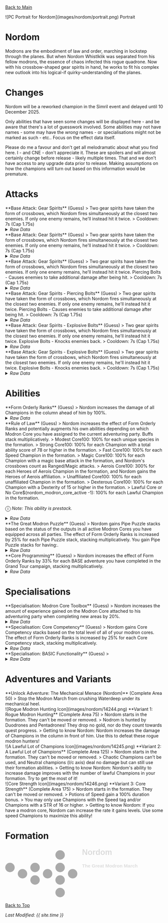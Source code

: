 [Back to Main](index.md)

<span class="championPortraitsRow">
    <span class="championPortraitsColumn">
        <span class="championPortraitsImage">
            ![PC Portrait for Nordom](images/nordom/portrait.png)
        </span>
        <span>
            Portrait
        </span>
    </span>
</span>

# Nordom

Modrons are the embodiment of law and order, marching in lockstep through the planes. But when Nordom Whistlklik was separated from his fellow modrons, the essence of chaos infected this rogue quadrone. Now with his crossbow-shaped gear spirits in hand, he works to fit his complex new outlook into his logical-if quirky-understanding of the planes.

# Changes

Nordom will be a reworked champion in the Simril event and delayed until 10 December 2025.

Only abilities that have seen some changes will be displayed here - and be aware that there's a lot of guesswork involved. Some abilities may not have names - some may have the *wrong* names - or specialisations might not be marked as such - etc.. Focus on the effect data itself.

Please do me a favour and don't get all melodramatic about what you find here. I - and CNE - don't appreciate it. These are spoilers and will almost certainly change before release - likely multiple times. That and we don't have access to any upgrade data prior to release. Making assumptions on how the champions will turn out based on this information would be premature.

# Attacks

<div markdown="1" class="abilityBorder"><div markdown="1" class="abilityBorderInner">
**Base Attack: Gear Spirits** (Guess)
> Two gear spirits have taken the form of crossbows, which Nordom fires simultaneously at the closest two enemies. If only one enemy remains, he'll instead hit it twice.  
> Cooldown: 7s (Cap 1.75s)
<details><summary><em>Raw Data</em></summary>
<p>
<pre>
{
    "id": 911,
    "name": "Gear Spirits",
    "description": "Nordom simultaneously fires two crossbows at the closest two enemies.",
    "long_description": "Two gear spirits have taken the form of crossbows, which Nordom fires simultaneously at the closest two enemies. If only one enemy remains, he'll instead hit it twice.",
    "graphic_id": 0,
    "target": "front",
    "num_targets": 2,
    "aoe_radius": 0,
    "damage_modifier": 1,
    "cooldown": 7,
    "animations": [
        {
            "type": "ranged_attack",
            "projectile": "generic",
            "shoot_frame": 8,
            "per_projectile_shoot_offsets": [
                {
                    "shoot_offset_x": 30,
                    "shoot_offset_y": 25
                },
                {
                    "shoot_offset_x": 60,
                    "shoot_offset_y": 20
                }
            ],
            "projectile_multi_hits": true,
            "projectile_count": 2,
            "projectile_details": {
                "projectile_speed": 2400,
                "has_trail": false,
                "extend_line": true,
                "projectile_graphic_id": 14204
            }
        }
    ],
    "tags": [
        "ranged",
        "magic"
    ],
    "damage_types": [
        "ranged",
        "magic"
    ]
}
</pre>
</p>
</details>
</div></div>

<div markdown="1" class="abilityBorder"><div markdown="1" class="abilityBorderInner">
**Base Attack: Gear Spirits** (Guess)
> Two gear spirits have taken the form of crossbows, which Nordom fires simultaneously at the closest two enemies. If only one enemy remains, he'll instead hit it twice.  
> Cooldown: 7s (Cap 1.75s)
<details><summary><em>Raw Data</em></summary>
<p>
<pre>
{
    "id": 513,
    "name": "Gear Spirits",
    "description": "Nordom simultaneously fires two crossbows at the closest two enemies.",
    "long_description": "Two gear spirits have taken the form of crossbows, which Nordom fires simultaneously at the closest two enemies. If only one enemy remains, he'll instead hit it twice.",
    "graphic_id": 0,
    "target": "front",
    "num_targets": 2,
    "aoe_radius": 0,
    "damage_modifier": 1,
    "cooldown": 7,
    "animations": [
        {
            "type": "ranged_attack",
            "projectile": "generic",
            "shoot_frame": 8,
            "per_projectile_shoot_offsets": [
                {
                    "shoot_offset_x": 30,
                    "shoot_offset_y": 25
                },
                {
                    "shoot_offset_x": 60,
                    "shoot_offset_y": 20
                }
            ],
            "projectile_multi_hits": true,
            "projectile_count": 2,
            "projectile_details": {
                "projectile_speed": 2400,
                "has_trail": false,
                "extend_line": true,
                "projectile_graphic_id": 14204
            }
        }
    ],
    "tags": [
        "ranged"
    ],
    "damage_types": [
        "ranged"
    ]
}
</pre>
</p>
</details>
</div></div>

<div markdown="1" class="abilityBorder"><div markdown="1" class="abilityBorderInner">
**Base Attack: Gear Spirits** (Guess)
> Two gear spirits have taken the form of crossbows, which Nordom fires simultaneously at the closest two enemies. If only one enemy remains, he'll instead hit it twice. Piercing Bolts - Causes enemies to take additional damage after being hit.  
> Cooldown: 7s (Cap 1.75s)
<details><summary><em>Raw Data</em></summary>
<p>
<pre>
{
    "id": 920,
    "name": "Gear Spirits - Piercing Bolts",
    "description": "Nordom simultaneously fires two crossbows at the closest two enemies. Piercing Bolts - Causes enemies to take additional damage after being hit.",
    "long_description": "Two gear spirits have taken the form of crossbows, which Nordom fires simultaneously at the closest two enemies. If only one enemy remains, he'll instead hit it twice. Piercing Bolts - Causes enemies to take additional damage after being hit.",
    "graphic_id": 0,
    "target": "front",
    "num_targets": 2,
    "aoe_radius": 0,
    "damage_modifier": 1,
    "cooldown": 7,
    "animations": [
        {
            "type": "ranged_attack",
            "projectile": "generic",
            "shoot_frame": 8,
            "per_projectile_shoot_offsets": [
                {
                    "shoot_offset_x": 30,
                    "shoot_offset_y": 25
                },
                {
                    "shoot_offset_x": 60,
                    "shoot_offset_y": 20
                }
            ],
            "projectile_multi_hits": true,
            "projectile_count": 2,
            "projectile_details": {
                "projectile_speed": 2400,
                "has_trail": false,
                "extend_line": true,
                "projectile_graphic_id": 14204
            }
        }
    ],
    "tags": [
        "ranged"
    ],
    "damage_types": [
        "ranged"
    ]
}
</pre>
</p>
</details>
</div></div>

<div markdown="1" class="abilityBorder"><div markdown="1" class="abilityBorderInner">
**Base Attack: Gear Spirits - Piercing Bolts** (Guess)
> Two gear spirits have taken the form of crossbows, which Nordom fires simultaneously at the closest two enemies. If only one enemy remains, he'll instead hit it twice. Piercing Bolts - Causes enemies to take additional damage after being hit.  
> Cooldown: 7s (Cap 1.75s)
<details><summary><em>Raw Data</em></summary>
<p>
<pre>
{
    "id": 922,
    "name": "Gear Spirits - Piercing Bolts",
    "description": "Nordom simultaneously fires two crossbows at the closest two enemies. Piercing Bolts - Causes enemies to take additional damage after being hit.",
    "long_description": "Two gear spirits have taken the form of crossbows, which Nordom fires simultaneously at the closest two enemies. If only one enemy remains, he'll instead hit it twice. Piercing Bolts - Causes enemies to take additional damage after being hit.",
    "graphic_id": 0,
    "target": "front",
    "num_targets": 2,
    "aoe_radius": 0,
    "damage_modifier": 1,
    "cooldown": 7,
    "animations": [
        {
            "type": "ranged_attack",
            "projectile": "generic",
            "shoot_frame": 8,
            "per_projectile_shoot_offsets": [
                {
                    "shoot_offset_x": 30,
                    "shoot_offset_y": 25
                },
                {
                    "shoot_offset_x": 60,
                    "shoot_offset_y": 20
                }
            ],
            "projectile_multi_hits": true,
            "projectile_count": 2,
            "projectile_details": {
                "projectile_speed": 2400,
                "has_trail": false,
                "extend_line": true,
                "projectile_graphic_id": 14204
            }
        }
    ],
    "tags": [
        "ranged",
        "magic"
    ],
    "damage_types": [
        "ranged",
        "magic"
    ]
}
</pre>
</p>
</details>
</div></div>

<div markdown="1" class="abilityBorder"><div markdown="1" class="abilityBorderInner">
**Base Attack: Gear Spirits - Explosive Bolts** (Guess)
> Two gear spirits have taken the form of crossbows, which Nordom fires simultaneously at the closest two enemies. If only one enemy remains, he'll instead hit it twice. Explosive Bolts - Knocks enemies back.  
> Cooldown: 7s (Cap 1.75s)
<details><summary><em>Raw Data</em></summary>
<p>
<pre>
{
    "id": 921,
    "name": "Gear Spirits - Explosive Bolts",
    "description": "Nordom simultaneously fires two crossbows at the closest two enemies. Explosive Bolts - Knocks enemies back.",
    "long_description": "Two gear spirits have taken the form of crossbows, which Nordom fires simultaneously at the closest two enemies. If only one enemy remains, he'll instead hit it twice. Explosive Bolts - Knocks enemies back.",
    "graphic_id": 0,
    "target": "front",
    "num_targets": 2,
    "aoe_radius": 150,
    "damage_modifier": 1,
    "cooldown": 7,
    "animations": [
        {
            "type": "ranged_attack",
            "projectile": "generic",
            "shoot_frame": 8,
            "per_projectile_shoot_offsets": [
                {
                    "shoot_offset_x": 30,
                    "shoot_offset_y": 25
                },
                {
                    "shoot_offset_x": 60,
                    "shoot_offset_y": 20
                }
            ],
            "projectile_multi_hits": true,
            "projectile_count": 2,
            "projectile_details": {
                "projectile_speed": 2400,
                "has_trail": false,
                "extend_line": true,
                "projectile_graphic_id": 14204,
                "projectile_hit_graphic_id": 750
            },
            "effects_on_monsters": [
                {
                    "effect_string": "push_back_monster,10",
                    "animation": "hit",
                    "after_damage": true
                }
            ]
        }
    ],
    "tags": [
        "ranged"
    ],
    "damage_types": [
        "ranged"
    ]
}
</pre>
</p>
</details>
</div></div>

<div markdown="1" class="abilityBorder"><div markdown="1" class="abilityBorderInner">
**Base Attack: Gear Spirits - Explosive Bolts** (Guess)
> Two gear spirits have taken the form of crossbows, which Nordom fires simultaneously at the closest two enemies. If only one enemy remains, he'll instead hit it twice. Explosive Bolts - Knocks enemies back.  
> Cooldown: 7s (Cap 1.75s)
<details><summary><em>Raw Data</em></summary>
<p>
<pre>
{
    "id": 923,
    "name": "Gear Spirits - Explosive Bolts",
    "description": "Nordom simultaneously fires two crossbows at the closest two enemies. Explosive Bolts - Knocks enemies back.",
    "long_description": "Two gear spirits have taken the form of crossbows, which Nordom fires simultaneously at the closest two enemies. If only one enemy remains, he'll instead hit it twice. Explosive Bolts - Knocks enemies back.",
    "graphic_id": 0,
    "target": "front",
    "num_targets": 2,
    "aoe_radius": 150,
    "damage_modifier": 1,
    "cooldown": 7,
    "animations": [
        {
            "type": "ranged_attack",
            "projectile": "generic",
            "shoot_frame": 8,
            "per_projectile_shoot_offsets": [
                {
                    "shoot_offset_x": 30,
                    "shoot_offset_y": 25
                },
                {
                    "shoot_offset_x": 60,
                    "shoot_offset_y": 20
                }
            ],
            "projectile_multi_hits": true,
            "projectile_count": 2,
            "projectile_details": {
                "projectile_speed": 2400,
                "has_trail": false,
                "extend_line": true,
                "projectile_graphic_id": 14204
            },
            "effects_on_monsters": [
                {
                    "effect_string": "push_back_monster,10",
                    "animation": "hit",
                    "after_damage": true
                }
            ]
        }
    ],
    "tags": [
        "ranged",
        "magic"
    ],
    "damage_types": [
        "ranged",
        "magic"
    ]
}
</pre>
</p>
</details>
</div></div>

# Abilities

<div markdown="1" class="abilityBorder"><div markdown="1" class="abilityBorderInner">
**Form Orderly Ranks** (Guess)
> Nordom increases the damage of all Champions in the column ahead of him by 100%.
<details><summary><em>Raw Data</em></summary>
<p>
<pre>
{
    "id": 2510,
    "flavour_text": "",
    "description": {
        "desc": "$(source_hero) increases the damage of all Champions in the column ahead of him by $(amount)%."
    },
    "effect_keys": [
        {
            "off_when_benched": true,
            "effect_string": "hero_dps_multiplier_mult,100",
            "targets": [
                "next_col"
            ]
        }
    ],
    "requirements": "",
    "graphic_id": 14237,
    "large_graphic_id": 14234,
    "properties": {
        "is_formation_ability": true,
        "owner_use_outgoing_description": true
    }
}
</pre>
</p>
</details>
</div></div>

<div markdown="1" class="abilityBorder"><div markdown="1" class="abilityBorderInner">
**Rule of Law** (Guess)
> Nordom increases the effect of Form Orderly Ranks and potentially augments his own abilities depending on which Modron Core you have assigned to the current adventuring party. Buffs stack multiplicatively.  
> Modest Core100: 100% for each unique species in the formation.  
> Strong Core100: 100% for each Champion with a total ability score of 78 or higher in the formation.  
> Fast Core100: 100% for each Speed Champion in the formation.  
> Magic Core100: 100% for each Champion with a magic base attack in the formation, and Nordom's crossbows count as Ranged/Magic attacks.  
> Aerois Core100: 300% for each Heroes of Aerois Champion in the formation, and Nordom gains the Heroes of Aerois affiliation.  
> Unaffiliated Core100: 100% for each unaffiliated Champion in the formation.  
> Dexterous Core100: 100% for each Champion with a Dexterity of 15 or higher in the formation.  
> Lawful Core or No Core$(nordom_modron_core_active -1): 100% for each Lawful Champion in the formation.

<span style="font-size:1.2em;">ⓘ</span> *Note: This ability is prestack.*
<details><summary><em>Raw Data</em></summary>
<p>
<pre>
{
    "id": 2513,
    "flavour_text": "",
    "description": {
        "conditions": [
            {
                "condition": "static_desc",
                "desc": "Nordom increases the effect of Form Orderly Ranks and potentially augments his own abilities depending on which Modron Core you have assigned to the current adventuring party. Buffs stack multiplicatively."
            },
            {
                "desc": "Nordom increases the effect of Form Orderly Ranks and potentially augments his own abilities depending on which Modron Core you have assigned to the current adventuring party. Buffs stack multiplicatively.^^Modest Core$(nordom_modron_core_active 1): $(amount)% for each unique species in the formation.^Strong Core$(nordom_modron_core_active 2): $(amount)% for each Champion with a total ability score of 78 or higher in the formation.^Fast Core$(nordom_modron_core_active 3): $(amount)% for each Speed Champion in the formation.^Magic Core$(nordom_modron_core_active 4): $(amount)% for each Champion with a magic base attack in the formation, and Nordom's crossbows count as Ranged/Magic attacks.^Aerois Core$(nordom_modron_core_active 5): $(amount___2)% for each Heroes of Aerois Champion in the formation, and Nordom gains the Heroes of Aerois affiliation.^Unaffiliated Core$(nordom_modron_core_active 6): $(amount)% for each unaffiliated Champion in the formation.^Dexterous Core$(nordom_modron_core_active 7): $(amount)% for each Champion with a Dexterity of 15 or higher in the formation.^Lawful Core or No Core$(nordom_modron_core_active -1): $(amount)% for each Lawful Champion in the formation."
            }
        ]
    },
    "effect_keys": [
        {
            "effect_string": "pre_stack,100"
        },
        {
            "effect_string": "pre_stack,300"
        },
        {
            "effect_string": "buff_upgrade_per_unique_race,100,18058",
            "amount_expr": "upgrade_amount(18059,0)",
            "off_when_benched": true,
            "apply_manually": true,
            "show_bonus": true,
            "use_computed_amount_for_description": true,
            "amount_updated_listeners": [
                "slot_changed",
                "hero_tags_changed",
                "feat_changed"
            ]
        },
        {
            "effect_string": "buff_upgrade,100,18058",
            "amount_expr": "upgrade_amount(18059,0)",
            "off_when_benched": true,
            "amount_func": "mult",
            "stack_func": "per_crusader",
            "stack_func_data": {
                "target_filters": [
                    {
                        "type": "stat",
                        "stat": "total_ability_score",
                        "comparison": ">=",
                        "value": 78
                    }
                ]
            },
            "apply_manually": true,
            "show_bonus": true,
            "use_computed_amount_for_description": true,
            "amount_updated_listeners": [
                "slot_changed",
                "feat_changed",
                "ability_score_changed"
            ]
        },
        {
            "effect_string": "buff_upgrade_per_any_tagged_crusader_mult,100,18058,speed",
            "amount_expr": "upgrade_amount(18059,0)",
            "off_when_benched": true,
            "apply_manually": true,
            "show_bonus": true,
            "use_computed_amount_for_description": true,
            "amount_updated_listeners": [
                "slot_changed",
                "hero_tags_changed",
                "feat_changed"
            ]
        },
        {
            "effect_string": "buff_upgrade,100,18058",
            "amount_expr": "upgrade_amount(18059,0)",
            "off_when_benched": true,
            "amount_func": "mult",
            "stack_func": "per_crusader",
            "target_filters": [
                {
                    "type": "attack_type",
                    "attack": "magic"
                }
            ],
            "show_bonus": true,
            "apply_manually": true,
            "use_computed_amount_for_description": true,
            "amount_updated_listeners": [
                "slot_changed",
                "hero_tags_changed",
                "feat_changed",
                "attack_changed"
            ]
        },
        {
            "effect_string": "buff_upgrade_per_any_tagged_crusader_mult,300,18058,aerois",
            "amount_expr": "upgrade_amount(18059,1)",
            "off_when_benched": true,
            "apply_manually": true,
            "show_bonus": true,
            "use_computed_amount_for_description": true,
            "amount_updated_listeners": [
                "slot_changed",
                "hero_tags_changed",
                "feat_changed"
            ]
        },
        {
            "effect_string": "buff_upgrade_per_any_tagged_crusader_mult,100,18058,unaffiliated",
            "amount_expr": "upgrade_amount(18059,0)",
            "off_when_benched": true,
            "apply_manually": true,
            "show_bonus": true,
            "use_computed_amount_for_description": true,
            "amount_updated_listeners": [
                "slot_changed",
                "hero_tags_changed",
                "feat_changed"
            ]
        },
        {
            "effect_string": "buff_upgrade,100,18058",
            "amount_expr": "upgrade_amount(18059,0)",
            "off_when_benched": true,
            "stacks_multiply": true,
            "amount_func": "mult",
            "stack_func": "per_crusader",
            "stack_func_data": {
                "target_filters": [
                    {
                        "type": "stat",
                        "stat": "dex",
                        "comparison": ">=",
                        "value": 15
                    }
                ]
            },
            "amount_updated_listeners": [
                "slot_changed",
                "hero_tags_changed",
                "feat_changed",
                "ability_score_changed"
            ],
            "show_bonus": true,
            "apply_manually": true,
            "use_computed_amount_for_description": true
        },
        {
            "effect_string": "buff_upgrade_per_any_tagged_crusader_mult,100,18058,lawful",
            "amount_expr": "upgrade_amount(18059,0)",
            "off_when_benched": true,
            "apply_manually": true,
            "show_bonus": true,
            "use_computed_amount_for_description": true,
            "amount_updated_listeners": [
                "slot_changed",
                "hero_tags_changed",
                "feat_changed"
            ]
        },
        {
            "effect_string": "add_affiliations_to_heroes",
            "off_when_benched": true,
            "apply_manually": true,
            "affiliations": [
                "aerois"
            ],
            "hero_ids": [
                111
            ]
        },
        {
            "effect_string": "nordom_core_programming_buff",
            "off_when_benched": true,
            "effect_keys_by_core_id": {
                "-1": [
                    9
                ],
                "1": [
                    2
                ],
                "2": [
                    3
                ],
                "3": [
                    4
                ],
                "4": [
                    5
                ],
                "5": [
                    6,
                    10
                ],
                "6": [
                    7
                ],
                "7": [
                    8
                ],
                "8": [
                    9
                ]
            }
        }
    ],
    "requirements": "",
    "graphic_id": 27846,
    "large_graphic_id": 27826,
    "properties": {
        "is_formation_ability": true,
        "owner_use_outgoing_description": true,
        "indexed_effect_properties": true,
        "per_effect_index_bonuses": true
    }
}
</pre>
</p>
</details>
</div></div>

<div markdown="1" class="abilityBorder"><div markdown="1" class="abilityBorderInner">
**The Great Modron Puzzle** (Guess)
> Nordom gains Pipe Puzzle stacks based on the status of the outputs in all active Modron Cores you have equipped across all parties. The effect of Form Orderly Ranks is increased by 25% for each Pipe Puzzle stack, stacking multiplicatively. You gain Pipe Puzzle stacks for having:.
<details><summary><em>Raw Data</em></summary>
<p>
<pre>
{
    "id": 2518,
    "flavour_text": "",
    "description": {
        "conditions": [
            {
                "condition": "static_desc",
                "desc": "Nordom gains Pipe Puzzle stacks based on the status of the outputs in all active Modron Cores you have equipped across all parties. The effect of Form Orderly Ranks is increased by 25% for each Pipe Puzzle stack, stacking multiplicatively."
            },
            {
                "desc": "Nordom gains Pipe Puzzle stacks based on the status of the outputs in all active Modron Cores you have equipped across all parties. The effect of Form Orderly Ranks is increased by 25% for each Pipe Puzzle stack, stacking multiplicatively. You gain Pipe Puzzle stacks for having:^$(nordom_powered_outputs_count)"
            }
        ]
    },
    "effect_keys": [
        {
            "effect_string": "nordom_great_modron_puzzle_buff",
            "off_when_benched": true
        },
        {
            "effect_string": "buff_upgrade,25,18058",
            "off_when_benched": true,
            "stacks_on_trigger": "will_stack_manually",
            "show_bonus": true,
            "stacks_multiply": true,
            "stack_title": "Pipe Puzzle Stacks"
        }
    ],
    "requirements": "",
    "graphic_id": 27847,
    "large_graphic_id": 27827,
    "properties": {
        "is_formation_ability": true,
        "owner_use_outgoing_description": true
    }
}
</pre>
</p>
</details>
</div></div>

<div markdown="1" class="abilityBorder"><div markdown="1" class="abilityBorderInner">
**Core Programming** (Guess)
> Nordom increases the effect of Form Orderly Ranks by 33% for each BASE adventure you have completed in the Grand Tour campaign, stacking multiplicatively.
<details><summary><em>Raw Data</em></summary>
<p>
<pre>
{
    "id": 2519,
    "flavour_text": "",
    "description": {
        "desc": "Nordom increases the effect of Form Orderly Ranks by $amount% for each BASE adventure you have completed in the Grand Tour campaign, stacking multiplicatively."
    },
    "effect_keys": [
        {
            "effect_string": "buff_upgrade,33,18058",
            "off_when_benched": true,
            "stacks_multiply": true,
            "amount_func": "mult",
            "stack_func": "get_stat",
            "instance_stat": true,
            "stat": "GrandTourBaseAdventuresCompleted",
            "ided_stat_id": 1,
            "ided_stat_handler": "CompletedBaseAdventures",
            "use_computed_amount_for_description": true,
            "show_bonus": true,
            "amount_updated_listeners": [
                "stat_changed,GrandTourBaseAdventuresCompleted"
            ]
        }
    ],
    "requirements": "",
    "graphic_id": 0,
    "large_graphic_id": 0,
    "properties": {
        "is_formation_ability": true,
        "formation_circle_icon": false,
        "owner_use_outgoing_description": true,
        "retain_on_slot_changed": true,
        "spec_option_post_apply_info": "Grand Tour Adventures Completed: $num_stacks"
    }
}
</pre>
</p>
</details>
</div></div>

# Specialisations

<div markdown="1" class="abilityBorder"><div markdown="1" class="abilityBorderInner">
**Specialisation: Modron Core Toolbox** (Guess)
> Nordom increases the amount of experience gained on the Modron Core attached to his adventuring party when completing new areas by 20%.
<details><summary><em>Raw Data</em></summary>
<p>
<pre>
{
    "id": 2520,
    "flavour_text": "",
    "description": {
        "desc": "Nordom increases the amount of experience gained on the Modron Core attached to his adventuring party when completing new areas by $amount%"
    },
    "effect_keys": [
        {
            "off_when_benched": true,
            "effect_string": "nordom_modron_xp_buff,20"
        }
    ],
    "requirements": "",
    "graphic_id": 0,
    "large_graphic_id": 0,
    "properties": {
        "is_formation_ability": true,
        "owner_use_outgoing_description": true,
        "spec_option_post_apply_info": "$active_effect_key_handler_custom_spec_hint"
    }
}
</pre>
</p>
</details>
</div></div>

<div markdown="1" class="abilityBorder"><div markdown="1" class="abilityBorderInner">
**Specialisation: Core Competency** (Guess)
> Nordom gains Core Competency stacks based on the total level of all of your modron cores. The effect of Form Orderly Ranks is increased by 25% for each Core Competency stack, stacking multiplicatively.
<details><summary><em>Raw Data</em></summary>
<p>
<pre>
{
    "id": 2521,
    "flavour_text": "",
    "description": {
        "desc": "Nordom gains Core Competency stacks based on the total level of all of your modron cores. The effect of Form Orderly Ranks is increased by $(nordom_core_competency_bonus)% for each Core Competency stack, stacking multiplicatively."
    },
    "effect_keys": [
        {
            "effect_string": "pre_stack,25",
            "use_computed_amount_for_description": true,
            "show_bonus": false
        },
        {
            "effect_string": "buff_upgrade,0,18058",
            "off_when_benched": true,
            "show_bonus": true,
            "stacks_multiply": true,
            "amount_expr": "upgrade_amount(18168,0)",
            "stack_func": "per_modron_core_level",
            "stack_title": "Core Competency Stacks",
            "amount_func": "mult",
            "use_computed_amount_for_description": true
        },
        {
            "effect_string": "nordom_core_competency_buff"
        }
    ],
    "requirements": "",
    "graphic_id": 0,
    "large_graphic_id": 0,
    "properties": {
        "is_formation_ability": true,
        "owner_use_outgoing_description": true,
        "indexed_effect_properties": true,
        "per_effect_index_bonuses": true,
        "default_bonus_index": 1,
        "spec_option_post_apply_info": "$active_effect_key_handler_custom_spec_hint___3"
    }
}
</pre>
</p>
</details>
</div></div>

<div markdown="1" class="abilityBorder"><div markdown="1" class="abilityBorderInner">
**Specialisation: BASIC Functionality** (Guess)
> 
<details><summary><em>Raw Data</em></summary>
<p>
<pre>
{
    "id": 2522,
    "flavour_text": "",
    "description": {
        "desc": ""
    },
    "effect_keys": [
        {
            "effect_string": "change_base_attack,513",
            "off_when_benched": true,
            "apply_manually": true,
            "description": ""
        },
        {
            "effect_string": "change_base_attack,920",
            "off_when_benched": true,
            "apply_manually": true,
            "description": ""
        },
        {
            "effect_string": "change_base_attack,921",
            "off_when_benched": true,
            "apply_manually": true,
            "description": ""
        },
        {
            "effect_string": "change_base_attack,911",
            "off_when_benched": true,
            "apply_manually": true,
            "description": ""
        },
        {
            "effect_string": "change_base_attack,922",
            "off_when_benched": true,
            "apply_manually": true,
            "description": ""
        },
        {
            "effect_string": "change_base_attack,923",
            "off_when_benched": true,
            "apply_manually": true,
            "description": ""
        },
        {
            "effect_string": "nordom_attack_change",
            "debuffing_attack_ids": [
                920,
                922
            ],
            "debuff_before_damage": true,
            "debuff_effects": [
                {
                    "effect_string": "increase_monster_damage,400",
                    "active_graphic_id": 14490,
                    "active_graphic_y": -60
                }
            ],
            "off_when_benched": true,
            "description": ""
        }
    ],
    "requirements": "",
    "graphic_id": 0,
    "large_graphic_id": 0,
    "properties": {
        "show_incoming": false
    }
}
</pre>
</p>
</details>
</div></div>

# Adventures and Variants

<div markdown="1" class="abilityBorder"><div markdown="1" class="abilityBorderInner">
**Unlock Adventure: The Mechanical Menace (Nordom)** (Complete Area 50)
> Stop the Modron March from crushing Waterdeep under its mechanical heel.
</div></div>
<div markdown="1" class="abilityBorder"><div markdown="1" class="abilityBorderInner">
![Rogue Modron Hunting Icon](images/nordom/14244.png) **Variant 1: Rogue Modron Hunting** (Complete Area 75)
> Nordom starts in the formation. They can't be moved or removed.  
> Nodrom is hunted by Duodrones and Pentadrones! They drop no gold, nor do they count towards quest progress.  
> Getting to know Nordom: Nordom increases the damage of Champions in the column in front of him. Use this to defeat these rogue modron hunters!
</div></div>
<div markdown="1" class="abilityBorder"><div markdown="1" class="abilityBorderInner">
![A Lawful Lot of Champions Icon](images/nordom/14245.png) **Variant 2: A Lawful Lot of Champions** (Complete Area 125)
> Nordom starts in the formation. They can't be moved or removed.  
> Chaotic Champions can't be used, and Neutral champions (l/c axis) deal no damage but can still use their formation abilities.  
> Getting to know Nordom: Nordom's ability to increase damage improves with the number of lawful Champions in your formation. Try to get the most of it!
</div></div>
<div markdown="1" class="abilityBorder"><div markdown="1" class="abilityBorderInner">
![Core Strength Icon](images/nordom/14246.png) **Variant 3: Core Strength** (Complete Area 175)
> Nordom starts in the formation. They can't be moved or removed.  
> Potions of Speed gain a 100% duration bonus.  
> You may only use Champions with the Speed tag and/or Champions with a STR of 16 or higher.  
> Getting to know Nordom: If you have a modron core, Nordom can increase the rate it gains levels. Use some speed Champions to maximize this ability!
</div></div>

# Formation

<span class="formationBorder">
    <svg xmlns="http://www.w3.org/2000/svg" id="Nordom" fill="#aaa" data-formationName="Nordom" data-campaignName="The Great Modron March" width="429" height="160"><circle cx="215" cy="85" r="15"/><circle cx="175" cy="25" r="15"/><circle cx="175" cy="65" r="15"/><circle cx="175" cy="105" r="15"/><circle cx="175" cy="145" r="15"/><circle cx="135" cy="85" r="15"/><circle cx="95" cy="65" r="15"/><circle cx="95" cy="105" r="15"/><circle cx="55" cy="85" r="15"/><circle cx="15" cy="65" r="15"/><text x="245" y="25" fill="#dcdcdc" font-size="25" font-family="Arial" font-weight="bold">Nordom</text><text x="245" y="65" fill="#dcdcdc" font-size="15" font-family="Arial" font-weight="bold">The Great Modron March</text></svg>
</span>

[Back to Top](#top)

*Last Modified: {{ site.time }}*